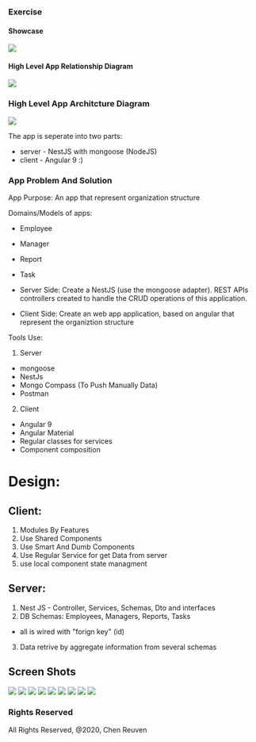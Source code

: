 ### Exercise

#### Showcase

![](assets/showcase/2bpc-showcase.gif)

#### High Level App Relationship Diagram

![](assets/showcase/high-level-app-relationship.png)

### High Level App Architcture Diagram
![](assets/showcase/high-level-app-frontend.png)


The app is seperate into two parts:
- server - NestJS with mongoose (NodeJS)
- client - Angular 9 :)

### App Problem And Solution
App Purpose: An app that represent organization structure

Domains/Models of apps:
- Employee
- Manager
- Report
- Task

- Server Side: Create a NestJS (use the mongoose adapter). REST APIs controllers created to handle the CRUD operations of this application.
- Client Side: Create an web app application, based on angular that represent the organiztion structure

Tools Use:
1. Server
- mongoose
- NestJs
- Mongo Compass (To Push Manually Data)
- Postman

2. Client
- Angular 9
- Angular Material
- Regular classes for services
- Component composition


# Design:
## Client:
1. Modules By Features
2. Use Shared Components
3. Use Smart And Dumb Components
4. Use Regular Service for get Data from server
5. use local component state managment
 
## Server:
1. Nest JS - Controller, Services, Schemas, Dto and interfaces
2. DB Schemas: Employees, Managers, Reports, Tasks
- all is wired with "forign key" (id)
3. Data retrive by aggregate information from several schemas

## Screen Shots

![](assets/images/1.png)
![](assets/images/2.png)
![](assets/images/3.png)
![](assets/images/4.png)
![](assets/images/5.png)
![](assets/images/6.png)
![](assets/images/7.png)
![](assets/images/8.png)
![](assets/images/9.png)

### Rights Reserved
All Rights Reserved, @2020, Chen Reuven